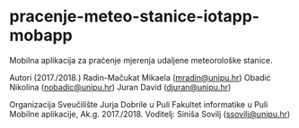 # pracenje-meteo-stanice-iotapp-mobapp

Mobilna aplikacija za praćenje mjerenja udaljene meteorološke stanice.

Autori (2017./2018.)
Radin-Mačukat Mikaela (mradin@unipu.hr)
Obadić Nikolina	(nobadic@unipu.hr)
Juran David	(djuran@unipu.hr)


Organizacija
Sveučilište Jurja Dobrile u Puli
Fakultet informatike u Puli
Mobilne aplikacije, Ak.g. 2017./2018.
Voditelj: Siniša Sovilj (ssovilj@unipu.hr)

